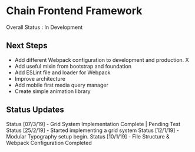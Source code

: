 # Chain Frontend Framework
Overall Status : In Development

## Next Steps
- Add different Webpack configuration to development and production. X
- Add useful mixin from bootstrap and foundation 
- Add ESLint file and loader for Webpack
- Improve architecture
- Add mobile first media query manager
- Create simple animation library

## Status Updates
Status [07/3/19] - Grid System Implementation Complete | Pending Test
Status [25/2/19] - Started implementing a grid system
Status [12/1/19] - Modular Typography setup begin.
Status [10/1/19] - File Structure & Webpack Configuration Completed





